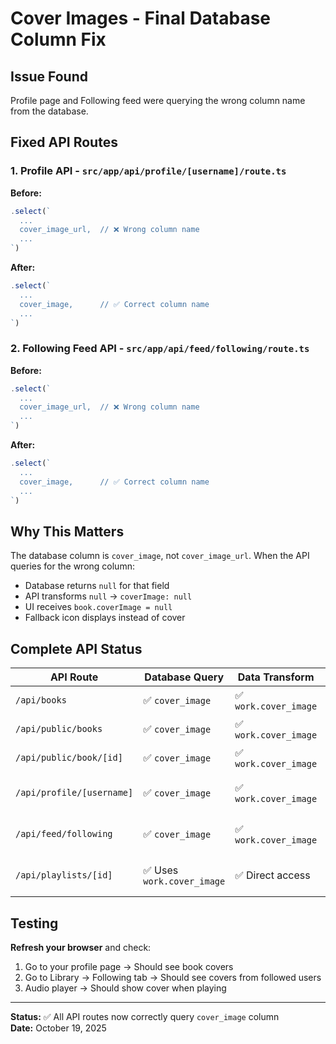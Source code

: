 # Cover Images - Final Database Column Fix

## Issue Found

Profile page and Following feed were querying the wrong column name from the database.

## Fixed API Routes

### 1. Profile API - `src/app/api/profile/[username]/route.ts`

**Before:**

```typescript
.select(`
  ...
  cover_image_url,  // ❌ Wrong column name
  ...
`)
```

**After:**

```typescript
.select(`
  ...
  cover_image,      // ✅ Correct column name
  ...
`)
```

### 2. Following Feed API - `src/app/api/feed/following/route.ts`

**Before:**

```typescript
.select(`
  ...
  cover_image_url,  // ❌ Wrong column name
  ...
`)
```

**After:**

```typescript
.select(`
  ...
  cover_image,      // ✅ Correct column name
  ...
`)
```

## Why This Matters

The database column is `cover_image`, not `cover_image_url`. When the API queries for the wrong column:

- Database returns `null` for that field
- API transforms `null` → `coverImage: null`
- UI receives `book.coverImage = null`
- Fallback icon displays instead of cover

## Complete API Status

| API Route                 | Database Query             | Data Transform        | Status            |
| ------------------------- | -------------------------- | --------------------- | ----------------- |
| `/api/books`              | ✅ `cover_image`           | ✅ `work.cover_image` | ✅ Fixed          |
| `/api/public/books`       | ✅ `cover_image`           | ✅ `work.cover_image` | ✅ Fixed          |
| `/api/public/book/[id]`   | ✅ `cover_image`           | ✅ `work.cover_image` | ✅ Fixed          |
| `/api/profile/[username]` | ✅ `cover_image`           | ✅ `work.cover_image` | ✅ **JUST FIXED** |
| `/api/feed/following`     | ✅ `cover_image`           | ✅ `work.cover_image` | ✅ **JUST FIXED** |
| `/api/playlists/[id]`     | ✅ Uses `work.cover_image` | ✅ Direct access      | ✅ Already OK     |

## Testing

**Refresh your browser** and check:

1. Go to your profile page → Should see book covers
2. Go to Library → Following tab → Should see covers from followed users
3. Audio player → Should show cover when playing

---

**Status:** ✅ All API routes now correctly query `cover_image` column  
**Date:** October 19, 2025
